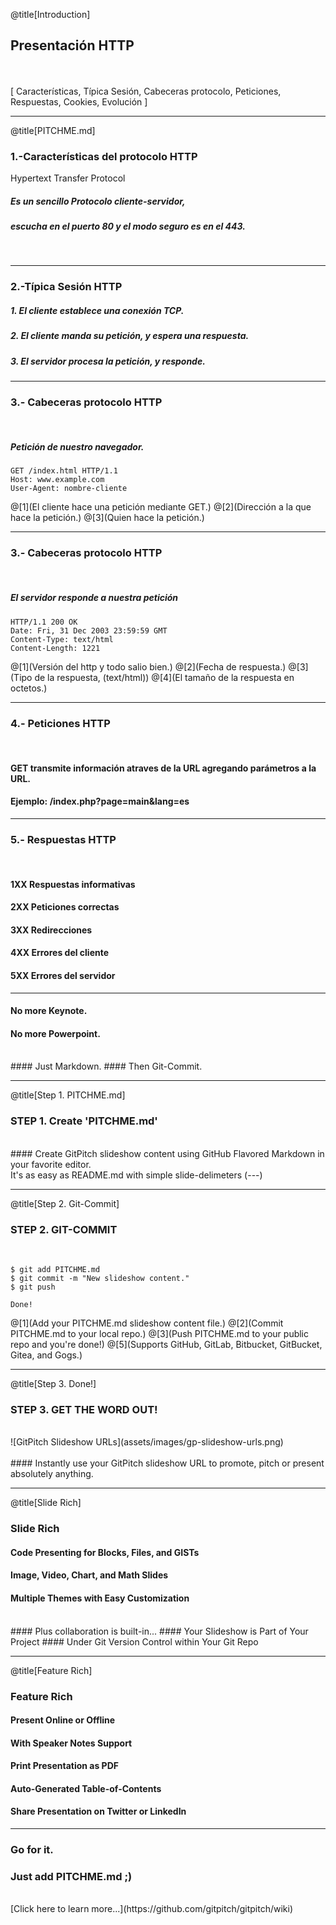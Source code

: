@title[Introduction]

## <span class="gold">Presentación HTTP</span>

<br>
<br>
<span class="byline">[ Características, Típica Sesión, Cabeceras protocolo, Peticiones, Respuestas, Cookies, Evolución ]</span>

---

@title[PITCHME.md]

### <span class="gold">1.-Características del protocolo HTTP</span>
<span class="aside">Hypertext Transfer Protocol</span>
##### Es un sencillo <span class="gold">Protocolo</span> cliente-servidor,
##### escucha en el puerto 80 y el modo seguro es en el 443.
<br>

---

### <span class="gold">2.-Típica Sesión HTTP</span>
##### 1. El cliente establece una conexión TCP.
##### 2. El cliente manda su petición, y espera una respuesta.
##### 3. El servidor procesa la petición, y responde.

---

### <span class="gold">3.- Cabeceras protocolo HTTP</span>
<br>

##### Petición de nuestro navegador.
```shell
GET /index.html HTTP/1.1
Host: www.example.com
User-Agent: nombre-cliente
```

@[1](El cliente hace una petición mediante GET.)
@[2](Dirección a la que hace la petición.)
@[3](Quien hace la petición.)

---

### <span class="gold">3.- Cabeceras protocolo HTTP</span>
<br>

##### El servidor responde a nuestra petición
```shell
HTTP/1.1 200 OK
Date: Fri, 31 Dec 2003 23:59:59 GMT
Content-Type: text/html
Content-Length: 1221
```

@[1](Versión del http y todo salio bien.)
@[2](Fecha de respuesta.)
@[3](Tipo de la respuesta, (text/html))
@[4](El tamaño de la respuesta en octetos.)

---

### <span class="gold">4.- Peticiones HTTP</span>
<br>

#### <span class="gold">GET</span> transmite información atraves de la URL agregando parámetros a la URL.
#### Ejemplo: <span class="aside">/index.php?page=main&lang=es</span>

---

### <span class="gold">5.- Respuestas HTTP</span>
<br>

#### <span class="gray">1XX</span> Respuestas informativas
#### <span class="gray">2XX</span> Peticiones correctas
#### <span class="gray">3XX</span> Redirecciones
#### <span class="gray">4XX</span> Errores del cliente
#### <span class="gray">5XX</span> Errores del servidor


---
#### No more <span class="gray">Keynote</span>.
#### No more <span class="gray">Powerpoint</span>.
<br>
#### Just <span class="gold">Markdown</span>.
#### Then <span class="gold">Git-Commit</span>.

---

@title[Step 1. PITCHME.md]

### <span class="gold">STEP 1. Create 'PITCHME.md'</span>
<br>
#### Create GitPitch slideshow content using GitHub Flavored Markdown in your favorite editor.
<br>
<span class="aside">It's as easy as README.md with simple slide-delimeters (---)</span>

---

@title[Step 2. Git-Commit]

### <span class="gold">STEP 2. GIT-COMMIT</span>
<br>

```shell
$ git add PITCHME.md
$ git commit -m "New slideshow content."
$ git push

Done!
```

@[1](Add your PITCHME.md slideshow content file.)
@[2](Commit PITCHME.md to your local repo.)
@[3](Push PITCHME.md to your public repo and you're done!)
@[5](Supports GitHub, GitLab, Bitbucket, GitBucket, Gitea, and Gogs.)

---

@title[Step 3. Done!]

### <span class="gold">STEP 3. GET THE WORD OUT!</span>
<br>
![GitPitch Slideshow URLs](assets/images/gp-slideshow-urls.png)
<br>
<br>
#### Instantly use your GitPitch slideshow URL to promote, pitch or present absolutely anything.

---

@title[Slide Rich]

### <span class="gold">Slide Rich</span>

#### Code Presenting for Blocks, Files, and GISTs
#### Image, Video, Chart, and Math Slides
#### Multiple Themes with Easy Customization
<br>
#### <span class="gold">Plus collaboration is built-in...</span>
#### Your Slideshow is Part of Your Project
#### Under Git Version Control within Your Git Repo

---

@title[Feature Rich]

### <span class="gold">Feature Rich</span>

#### Present Online or Offline
#### With Speaker Notes Support
#### Print Presentation as PDF
#### Auto-Generated Table-of-Contents
#### Share Presentation on Twitter or LinkedIn

---

### Go for it.
### Just add <span class="gold">PITCHME.md</span> ;)
<br>
[Click here to learn more...](https://github.com/gitpitch/gitpitch/wiki)
